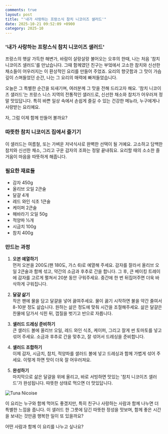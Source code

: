 ```yaml
---
comments: true
layout: post
title: "'내가 사랑하는 프랑스식 참치 니코이즈 샐러드'"
date: 2025-10-21 09:52:09 +0900
category: 2025-10
---
```


### '내가 사랑하는 프랑스식 참치 니코이즈 샐러드'

프랑스의 햇살 가득한 해변가, 바람이 살랑살랑 불어오는 오후의 한때, 나는 처음 '참치 니코이즈 샐러드'를 만났습니다. 그때 함께였던 친구는 부엌에서 고소한 참치와 신선한 채소들이 어우러지는 이 환상적인 요리를 만들어 주었죠. 요리의 향긋함과 그 맛이 가슴 깊이 스며들었던 순간, 나는 그 요리의 매력에 빠져들었습니다. 

오늘은 그 특별한 순간을 되새기며, 여러분께 그 맛을 전해 드리고자 해요. '참치 니코이즈 샐러드'는 프랑스 니스 지역의 전통적인 샐러드로, 신선한 채소와 참치가 어우러져 정말 맛있답니다. 특히 바쁜 일상 속에서 손쉽게 즐길 수 있는 건강한 메뉴라, 누구에게나 사랑받는 요리예요.

자, 그럼 이제 함께 만들어 볼까요?

### 따뜻한 참치 니코이즈 집에서 즐기기

이 샐러드는 여름철, 또는 가벼운 저녁식사로 완벽한 선택이 될 거예요. 고소하고 담백한 참치와 신선한 채소, 그리고 구운 감자의 조화는 정말 끝내줘요. 요리할 때의 소소한 즐거움이 마음을 따뜻하게 해줍니다. 

### 필요한 재료들

- 감자 450g
- 올리브 오일 2큰술
- 달걀 4개
- 레드 와인 식초 1큰술
- 케이퍼 2큰술
- 해바라기 오일 50g
- 적양파 ½개
- 시금치 100g
- 참치 400g

### 만드는 과정

1. **오븐 예열하기**  
   먼저 오븐을 200도(팬 180도, 가스 6)로 예열해 주세요. 감자를 잘라서 올리브 오일 2큰술과 함께 섞고, 약간의 소금과 후추로 간을 합니다. 그 후, 큰 베이킹 트레이에 감자를 고르게 펼쳐서 20분 동안 구워주세요. 중간에 한 번 뒤집어주면 더욱 바삭하게 구워집니다.

2. **달걀 삶기**  
   작은 팬에 물을 담고 달걀을 넣어 끓여주세요. 물이 끓기 시작하면 불을 약간 줄여서 8-10분 정도 삶습니다. 원하는 삶은 정도에 맞춰 시간을 조절해주세요. 삶은 달걀은 찬물에 담가서 식힌 뒤, 껍질을 벗기고 반으로 자릅니다.

3. **샐러드 드레싱 준비하기**  
   큰 샐러드 볼에 올리브 오일, 레드 와인 식초, 케이퍼, 그리고 잘게 썬 토마토를 넣고 섞어 주세요. 소금과 후추로 간을 맞추고, 잘 섞어서 드레싱을 준비합니다.

4. **샐러드 조합하기**  
   이제 감자, 시금치, 참치, 적양파를 샐러드 볼에 넣고 드레싱과 함께 가볍게 섞어 주세요. 이렇게 하면 맛이 더욱 잘 어우러져요.

5. **완성하기**  
   마지막으로 삶은 달걀을 위에 올리고, 바로 서빙하면 맛있는 '참치 니코이즈 샐러드'가 완성됩니다. 따뜻한 상태로 먹으면 더 맛있답니다.

![Tuna Nicoise](https://www.themealdb.com/images/media/meals/yypwwq1511304979.jpg)

이 요리는 누구와 함께 먹어도 좋겠지만, 특히 친구나 사랑하는 사람과 함께 나누면 더 특별한 느낌을 줍니다. 이 샐러드 한 그릇에 담긴 따뜻한 정성을 맛보며, 함께 좋은 시간을 보내는 것만큼 행복한 일이 또 있을까요? 

어떤 사람과 함께 이 요리를 나누고 싶나요?